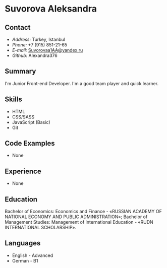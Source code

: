 # Suvorova Aleksandra

## Contact

- *Address:* Turkey, Istanbul
- *Phone:* +7 (915) 851-21-65
- *E-mail:* Suvorovaa1AA@yandex.ru
- *Github:* Alexandra376

## Summary

I'm Junior Front-end Developer. I'm a good team player and quick learner.

## Skills 

- HTML
- CSS/SASS
- JavaScript (Basic)
- Git

## Code Examples 

- None

## Experience 

- None

## Education 

Bachelor of Economics: Economics and Finance - «RUSSIAN ACADEMY OF NATIONAL ECONOMY AND PUBLIC ADMINISTRATION»; Bachelor of Management Studies: Management of International Education - «RUDN INTERNATIONAL SCHOLARSHIP».

## Languages

- English - Advanced
- German - B1


